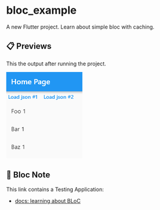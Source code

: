 # bloc_example
A new Flutter project. Learn about simple bloc with caching.

## 📋 Previews
This the output after running the project.
<p align="left">
  <img src="https://raw.githubusercontent.com/kisahtegar/bloc_docs/main/demos/vandad_course/bloc_example/preview.png"/>
</p>

## 📝 Bloc Note
This link contains a Testing Application:
- [docs: learning about BLoC](https://bloclibrary.dev/#/gettingstarted)
